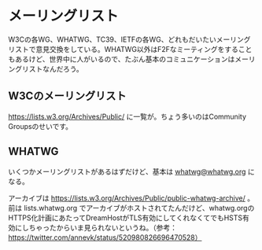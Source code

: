 # メーリングリスト

W3Cの各WG、WHATWG、TC39、IETFの各WG、どれもだいたいメーリングリストで意見交換をしている。WHATWG以外はF2Fなミーティングをすることもあるけど、世界中に人がいるので、たぶん基本のコミュニケーションはメーリングリストなんだろう。

## W3Cのメーリングリスト

https://lists.w3.org/Archives/Public/ に一覧が。ちょう多いのはCommunity Groupsのせいです。

## WHATWG

いくつかメーリングリストがあるはずだけど、基本は whatwg@whatwg.org になる。

アーカイブは https://lists.w3.org/Archives/Public/public-whatwg-archive/ 。前は lists.whatwg.org でアーカイブがホストされてたんだけど、whatwg.orgのHTTPS化計画にあたってDreamHostがTLS有効にしてくれなくてでもHSTS有効にしちゃったからいま見られないというね。（参考：https://twitter.com/annevk/status/520980826696470528）
